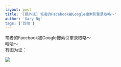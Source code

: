 ```yaml
---
layout: post
title: '[题外话] 笔者的Facebook被Google搜索引擎录取咯～'
author: 'Gary Ng'
tags: ['其他']
---
```


笔者的Facebook被Google搜索引擎录取咯～  
哈哈～  
有图为证：  
  
  
  


![](http://2.bp.blogspot.com/-DAcIOkgjCjg/Tp6ReExKlII/AAAAAAAAAKg/NrputTFZChM/s640/fb.jpg)

  

